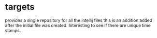 # targets
provides a single repository for all the intellij files
this is an addition added after the initial file was created. Interesting to see if there are unique time stamps.
